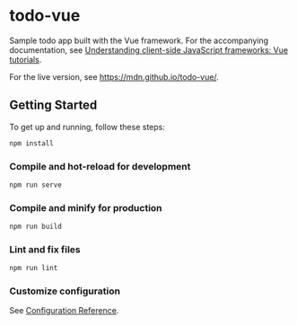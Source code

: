 # todo-vue

Sample todo app built with the Vue framework.
For the accompanying documentation, see
[Understanding client-side JavaScript frameworks: Vue tutorials](https://developer.mozilla.org/en-US/docs/Learn/Tools_and_testing/Client-side_JavaScript_frameworks#vue_tutorials).

For the live version, see https://mdn.github.io/todo-vue/.

## Getting Started

To get up and running, follow these steps:

```bash
npm install
```

### Compile and hot-reload for development

```bash
npm run serve
```

### Compile and minify for production

```bash
npm run build
```

### Lint and fix files

```bash
npm run lint
```

### Customize configuration

See [Configuration Reference](https://cli.vuejs.org/config/).


